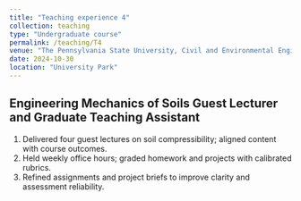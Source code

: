```yaml
---
title: "Teaching experience 4"
collection: teaching
type: "Undergraduate course"
permalink: /teaching/T4
venue: "The Pennsylvania State University, Civil and Environmental Engineering"
date: 2024-10-30
location: "University Park"
---
```

Engineering Mechanics of Soils
Guest Lecturer and Graduate Teaching Assistant
----
1. Delivered four guest lectures on soil compressibility; aligned content with course outcomes.
2. Held weekly office hours; graded homework and projects with calibrated rubrics.
3. Refined assignments and project briefs to improve clarity and assessment reliability.
